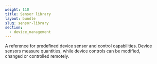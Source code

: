 ```yaml
---
weight: 110
title: Sensor library
layout: bundle
slug: sensor-library
section:
  - device_management
---
```


A reference for predefined device sensor and control capabilities. Device sensors measure quantities, while device controls can be modified, changed or controlled remotely.
